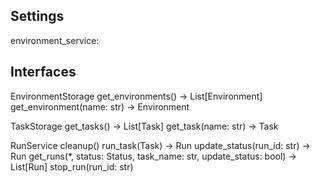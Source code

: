 ## Settings

environment_service: 

## Interfaces

EnvironmentStorage
  get_environments() -> List[Environment]
  get_environment(name: str) -> Environment


TaskStorage
  get_tasks() -> List[Task]
  get_task(name: str) -> Task


RunService
  cleanup()
  run_task(Task) -> Run
  update_status(run_id: str) -> Run
  get_runs(*, status: Status, task_name: str, update_status: bool) -> List[Run]
  stop_run(run_id: str)
